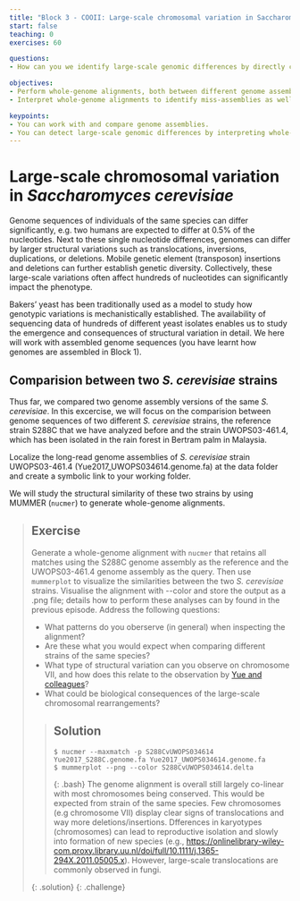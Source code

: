 ```yaml
---
title: "Block 3 - COOII: Large-scale chromosomal variation in Saccharomyces cerevisiae (part 2)"
start: false
teaching: 0
exercises: 60

questions:
- How can you we identify large-scale genomic differences by directly comparing genome assemblies?

objectives:
- Perform whole-genome alignments, both between different genome assemblies as well as between different strains of the same species.
- Interpret whole-genome alignments to identify miss-assemblies as well as structural varients;

keypoints:
- You can work with and compare genome assemblies.  
- You can detect large-scale genomic differences by interpreting whole-genome comparisions.
---
```


# Large-scale chromosomal variation in *Saccharomyces cerevisiae*
Genome sequences of individuals of the same species can differ significantly, e.g. two humans are expected to differ at 0.5% of the nucleotides. Next to these single nucleotide differences, genomes can differ by larger structural variations such as translocations, inversions, duplications, or deletions. Mobile genetic element (transposon) insertions and deletions can further establish genetic diversity. Collectively, these large-scale variations often affect hundreds of nucleotides can significantly impact the phenotype.

Bakers’ yeast has been traditionally used as a model to study how genotypic variations is mechanistically established. The availability of sequencing data of hundreds of different yeast isolates enables us to study the emergence and consequences of structural variation in detail. We here will work with assembled genome sequences (you have learnt how genomes are assembled in Block 1).

## Comparision between two *S. cerevisiae* strains

Thus far, we compared two genome assembly versions of the same *S. cerevisiae*. In this excercise, we will focus on the comparision between genome sequences of two different *S. cerevisiae* strains, the reference strain S288C that we have analyzed before and the strain UWOPS03-461.4, which has been isolated in the rain forest in Bertram palm in Malaysia.

Localize the long-read genome assemblies of *S. cerevisiae* strain UWOPS03-461.4 (Yue2017_UWOPS034614.genome.fa) at the data folder and create a symbolic link to your working folder.

We will study the structural similarity of these two strains by using MUMMER (`nucmer`) to generate whole-genome alignments.

> ## Exercise
>
> Generate a whole-genome alignment with `nucmer` that retains all matches using the S288C genome assembly as the reference and the UWOPS03-461.4 genome assembly as the query. Then use `mummerplot` to visualize the similarities between the two *S. cerevisiae* strains. Visualise the alignment with --color and store the output as a .png file; details how to perform these analyses can by found in the previous episode. Address the following questions:
> - What patterns do you oberserve (in general) when inspecting the alignment?
> - Are these what you would expect when comparing different strains of the same species?
> - What type of structural variation can you observe on chromosome VII, and how does this relate to the observation by [Yue and colleagues](https://www.nature.com/articles/ng.3847)?
> - What could be biological consequences of the large-scale chromosomal rearrangements?
>
>> ## Solution
>> ~~~
>> $ nucmer --maxmatch -p S288CvUWOPS034614 Yue2017_S288C.genome.fa Yue2017_UWOPS034614.genome.fa
>> $ mummerplot --png --color S288CvUWOPS034614.delta
>> ~~~
>> {: .bash}
>> The genome alignment is overall still largely co-linear with most chromosomes being conserved. This would be expected from strain of the same species. Few chromosomes (e.g chromosome VII) display clear signs of translocations and way more deletions/insertions. Dfferences in karyotypes (chromosomes) can lead to reproductive isolation and slowly into formation of new species (e.g., https://onlinelibrary-wiley-com.proxy.library.uu.nl/doi/full/10.1111/j.1365-294X.2011.05005.x). However, large-scale translocations are commonly observed in fungi.
>> 
> {: .solution}
{: .challenge}
